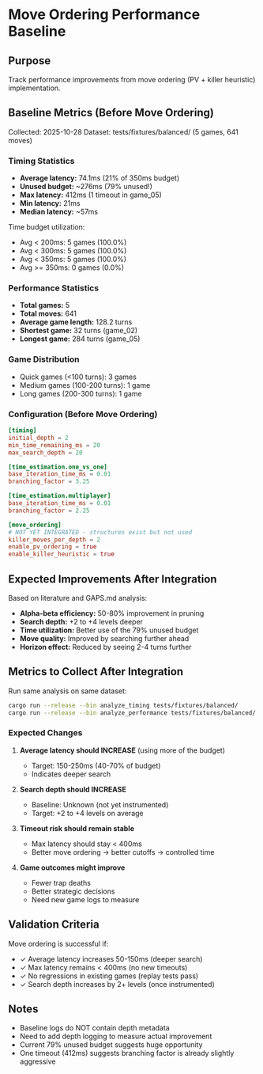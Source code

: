 # Move Ordering Performance Baseline

## Purpose
Track performance improvements from move ordering (PV + killer heuristic) implementation.

## Baseline Metrics (Before Move Ordering)
Collected: 2025-10-28
Dataset: tests/fixtures/balanced/ (5 games, 641 moves)

### Timing Statistics
- **Average latency:** 74.1ms (21% of 350ms budget)
- **Unused budget:** ~276ms (79% unused!)
- **Max latency:** 412ms (1 timeout in game_05)
- **Min latency:** 21ms
- **Median latency:** ~57ms

Time budget utilization:
- Avg < 200ms: 5 games (100.0%)
- Avg < 300ms: 5 games (100.0%)
- Avg < 350ms: 5 games (100.0%)
- Avg >= 350ms: 0 games (0.0%)

### Performance Statistics
- **Total games:** 5
- **Total moves:** 641
- **Average game length:** 128.2 turns
- **Shortest game:** 32 turns (game_02)
- **Longest game:** 284 turns (game_05)

### Game Distribution
- Quick games (<100 turns): 3 games
- Medium games (100-200 turns): 1 game
- Long games (200-300 turns): 1 game

### Configuration (Before Move Ordering)
```toml
[timing]
initial_depth = 2
min_time_remaining_ms = 20
max_search_depth = 20

[time_estimation.one_vs_one]
base_iteration_time_ms = 0.01
branching_factor = 3.25

[time_estimation.multiplayer]
base_iteration_time_ms = 0.01
branching_factor = 2.25

[move_ordering]
# NOT YET INTEGRATED - structures exist but not used
killer_moves_per_depth = 2
enable_pv_ordering = true
enable_killer_heuristic = true
```

## Expected Improvements After Integration

Based on literature and GAPS.md analysis:
- **Alpha-beta efficiency:** 50-80% improvement in pruning
- **Search depth:** +2 to +4 levels deeper
- **Time utilization:** Better use of the 79% unused budget
- **Move quality:** Improved by searching further ahead
- **Horizon effect:** Reduced by seeing 2-4 turns further

## Metrics to Collect After Integration

Run same analysis on same dataset:
```bash
cargo run --release --bin analyze_timing tests/fixtures/balanced/
cargo run --release --bin analyze_performance tests/fixtures/balanced/
```

### Expected Changes
1. **Average latency should INCREASE** (using more of the budget)
   - Target: 150-250ms (40-70% of budget)
   - Indicates deeper search

2. **Search depth should INCREASE**
   - Baseline: Unknown (not yet instrumented)
   - Target: +2 to +4 levels on average

3. **Timeout risk should remain stable**
   - Max latency should stay < 400ms
   - Better move ordering → better cutoffs → controlled time

4. **Game outcomes might improve**
   - Fewer trap deaths
   - Better strategic decisions
   - Need new game logs to measure

## Validation Criteria

Move ordering is successful if:
- ✓ Average latency increases 50-150ms (deeper search)
- ✓ Max latency remains < 400ms (no new timeouts)
- ✓ No regressions in existing games (replay tests pass)
- ✓ Search depth increases by 2+ levels (once instrumented)

## Notes

- Baseline logs do NOT contain depth metadata
- Need to add depth logging to measure actual improvement
- Current 79% unused budget suggests huge opportunity
- One timeout (412ms) suggests branching factor is already slightly aggressive
